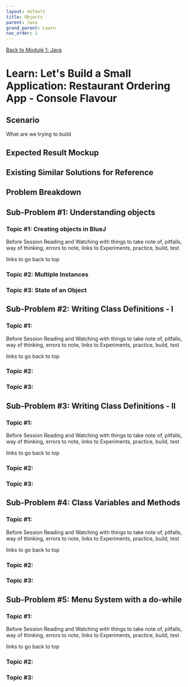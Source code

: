 ```yaml
---
layout: default
title: Objects
parent: Java
grand_parent: Learn
nav_order: 2
---
```


[Back to Module 1: Java](../java)

# Learn: Let's Build a Small Application: Restaurant Ordering App - Console Flavour

## Scenario

What are we trying to build

## Expected Result Mockup



## Existing Similar Solutions for Reference

## Problem Breakdown

## Sub-Problem #1: Understanding objects

### Topic #1: Creating objects in BlueJ

Before Session Reading and Watching with things to take note of, pitfalls, way of thinking, errors to note, links to Experiments, practice, build, test

links to go back to top

### Topic #2: Multiple Instances

### Topic #3: State of an Object

## Sub-Problem #2: Writing Class Definitions - I

### Topic #1:

Before Session Reading and Watching with things to take note of, pitfalls, way of thinking, errors to note, links to Experiments, practice, build, test

links to go back to top

### Topic #2: 

### Topic #3:

## Sub-Problem #3: Writing Class Definitions - II

### Topic #1:

Before Session Reading and Watching with things to take note of, pitfalls, way of thinking, errors to note, links to Experiments, practice, build, test

links to go back to top

### Topic #2:

### Topic #3:

## Sub-Problem #4: Class Variables and Methods

### Topic #1:

Before Session Reading and Watching with things to take note of, pitfalls, way of thinking, errors to note, links to Experiments, practice, build, test

links to go back to top

### Topic #2:

### Topic #3:

## Sub-Problem #5: Menu System with a do-while

### Topic #1:

Before Session Reading and Watching with things to take note of, pitfalls, way of thinking, errors to note, links to Experiments, practice, build, test

links to go back to top

### Topic #2:

### Topic #3:

